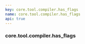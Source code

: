 ```yaml
---
key: core.tool.compiler.has_flags
name: core.tool.compiler.has_flags
api: true
---
```


### core.tool.compiler.has_flags

